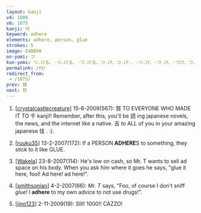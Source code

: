 ```yaml
---
layout: kanji
v4: 1000
v6: 1075
kanji: 付
keyword: adhere
elements: adhere, person, glue
strokes: 5
image: E4BB98
on-yomi: フ
kun-yomi: つ.ける、-つ.ける、-づ.ける、つ.け、つ.け-、-つ.け、-づ.け、-づけ、つ.く、-づ.く、つ.き、-つ.き、-つき、-づ.き、-づき
permalink: /付/
redirect_from:
 - /1075/
prev: 傑
next: 符
---
```


1) [<a href="http://kanji.koohii.com/profile/crystalcastlecreature">crystalcastlecreature</a>] 15-6-2009(567): 賀 TO EVERYONE WHO MADE IT TO 千 kanji!! Remember, after this, you&#039;ll be 読 ing japanese novels, the news, and the internet like a native. 吉 to ALL of you in your amazing japanese 往 . :).

2) [<a href="http://kanji.koohii.com/profile/ruuku35">ruuku35</a>] 13-2-2007(172): If a PERSON<strong> ADHERE</strong>S to something, they stick to it like GLUE.

3) [<a href="http://kanji.koohii.com/profile/Wakela">Wakela</a>] 23-8-2007(114): He&#039;s low on cash, so Mr. T wants to sell ad space on his body. When you ask him where it goes he says, &quot;glue it here, fool! Ad here! ad here!&quot;.

4) [<a href="http://kanji.koohii.com/profile/smithsonian">smithsonian</a>] 4-2-2007(66): <em>Mr. T</em> says, &quot;Foo, of course I don&#039;t sniff <em>glue</em>! I<strong> adhere</strong> to my own advice to not use drugs!&quot;.

5) [<a href="http://kanji.koohii.com/profile/jino123">jino123</a>] 2-11-2009(19): SIII! 1000!! CAZZO!

